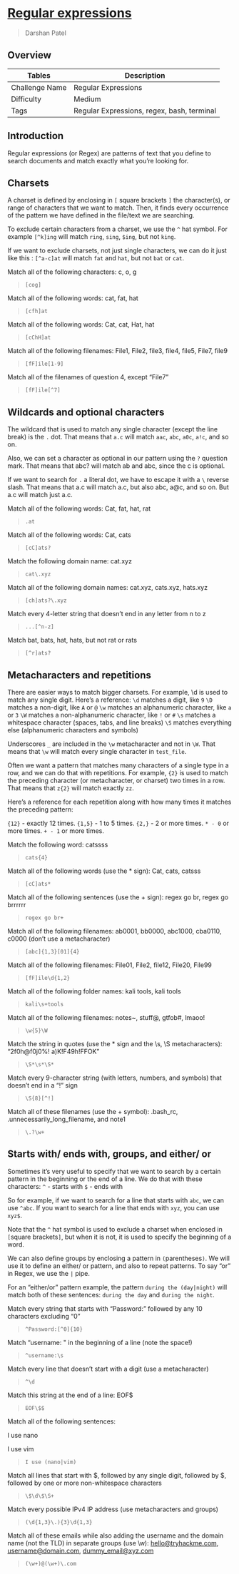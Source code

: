 #  [Regular expressions](https://tryhackme.com/room/catregex)

> Darshan Patel

## Overview

| Tables | Description |
| ------ | ----------- |
| Challenge Name | Regular Expressions |
| Difficulty | Medium |
| Tags | Regular Expressions, regex, bash, terminal |

## Introduction
Regular expressions (or Regex) are patterns of text that you define to search documents and match exactly what you’re looking for.

## Charsets
A charset is defined by enclosing in `[` square brackets `]` the character(s), or range of characters that we want to match.  Then, it finds every occurrence of the pattern we have defined in the file/text we are searching.

To exclude certain characters from a charset, we use the `^` hat symbol. For example `[^k]ing` will match `ring`, `sing`, `$ing`, but not `king`.

If we want to exclude charsets, not just single characters, we can do it just like this : `[^a-c]at` will match `fat` and `hat`, but not `bat` or `cat`.

Match all of the following characters: c, o, g

> `[cog]`

Match all of the following words: cat, fat, hat

> `[cfh]at`

Match all of the following words: Cat, cat, Hat, hat

> `[cChH]at`

Match all of the following filenames: File1, File2, file3, file4, file5, File7, file9

> `[fF]ile[1-9]`

Match all of the filenames of question 4, except “File7”

> `[fF]ile[^7]`


## Wildcards and optional characters
The wildcard that is used to match any single character (except the line break) is the `.` dot. That means that `a.c` will match `aac`, `abc`, `a0c`, `a!c`, and so on.

Also, we can set a character as optional in our pattern using the `?` question mark. That means that abc? will match ab and abc, since the c is optional.

If we want to search for `.` a literal dot, we have to escape it with a `\` reverse slash. That means that a.c will match a.c, but also abc, a@c, and so on. But a\.c will match just a.c.

Match all of the following words: Cat, fat, hat, rat

> `.at`

Match all of the following words: Cat, cats

> `[cC]ats?`

Match the following domain name: cat.xyz

> `cat\.xyz`

Match all of the following domain names: cat.xyz, cats.xyz, hats.xyz

> `[ch]ats?\.xyz`

Match every 4-letter string that doesn’t end in any letter from n to z

> `...[^n-z]`

Match bat, bats, hat, hats, but not rat or rats

> `[^r]ats?`

## Metacharacters and repetitions
There are easier ways to match bigger charsets. For example, \d is used to match any single digit. Here’s a reference:
`\d` matches a digit, like `9`
`\D` matches a non-digit, like `A` or `@`
`\w` matches an alphanumeric character, like `a` or `3`
`\W` matches a non-alphanumeric character, like `!` or `#`
`\s` matches a whitespace character (spaces, tabs, and line breaks)
`\S` matches everything else (alphanumeric characters and symbols)

Underscores `_` are included in the `\w` metacharacter and not in `\W`. That means that `\w` will match every single character in `test_file`.

Often we want a pattern that matches many characters of a single type in a row, and we can do that with repetitions. For example, `{2}` is used to match the preceding character (or metacharacter, or charset) two times in a row. That means that `z{2}` will match exactly `zz`.

Here’s a reference for each repetition along with how many times it matches the preceding pattern:

`{12}` - exactly 12 times.
`{1,5}` - 1 to 5 times.
`{2,}` - 2 or more times.
`* - 0` or more times.
`+ - 1` or more times.

Match the following word: catssss

> `cats{4}`

Match all of the following words (use the * sign): Cat, cats, catsss

> `[cC]ats*`

Match all of the following sentences (use the + sign): regex go br, regex go brrrrrr

> `regex go br+`

Match all of the following filenames: ab0001, bb0000, abc1000, cba0110, c0000 (don’t use a metacharacter)

> `[abc]{1,3}[01]{4}`

Match all of the following filenames: File01, File2, file12, File20, File99

> `[fF]ile\d{1,2}`

Match all of the following folder names: kali tools, kali     tools

> `kali\s+tools`

Match all of the following filenames: notes~, stuff@, gtfob#, lmaoo!

> `\w{5}\W`

Match the string in quotes (use the * sign and the \s, \S metacharacters): “2f0h@f0j0%!     a)K!F49h!FFOK”

> `\S*\s*\S*`

Match every 9-character string (with letters, numbers, and symbols) that doesn’t end in a “!” sign

> `\S{8}[^!]`

Match all of these filenames (use the + symbol): .bash_rc, .unnecessarily_long_filename, and note1

> `\.?\w+`

## Starts with/ ends with, groups, and either/ or
Sometimes it’s very useful to specify that we want to search by a certain pattern in the beginning or the end of a line. We do that with these characters:
`^` - starts with
`$` - ends with

So for example, if we want to search for a line that starts with `abc`, we can use `^abc`.
If you want to search for a line that ends with `xyz`, you can use `xyz$`.

Note that the `^` hat symbol is used to exclude a charset when enclosed in `[`square brackets`]`, but when it is not, it is used to specify the beginning of a word.

We can also define groups by enclosing a pattern in `(`parentheses`)`. We will use it to define an either/ or pattern, and also to repeat patterns. To say “or” in Regex, we use the `|` pipe.

For an “either/or” pattern example, the pattern `during the (day|night)` will match both of these sentences: `during the day` and `during the night`.

Match every string that starts with “Password:” followed by any 10 characters excluding “0”

> `^Password:[^0]{10}`

Match “username: " in the beginning of a line (note the space!)

> `^username:\s`

Match every line that doesn’t start with a digit (use a metacharacter)

> `^\d`

Match this string at the end of a line: EOF$

> `EOF\$$`

Match all of the following sentences:

I use nano

I use vim

> `I use (nano|vim)`

Match all lines that start with $, followed by any single digit, followed by $, followed by one or more non-whitespace characters

> `\$\d\$\S+`

Match every possible IPv4 IP address (use metacharacters and groups)

> `(\d{1,3}\.){3}\d{1,3}`

Match all of these emails while also adding the username and the domain name (not the TLD) in separate groups (use \w): hello@tryhackme.com, username@domain.com, dummy_email@xyz.com

> `(\w+)@(\w+)\.com`
